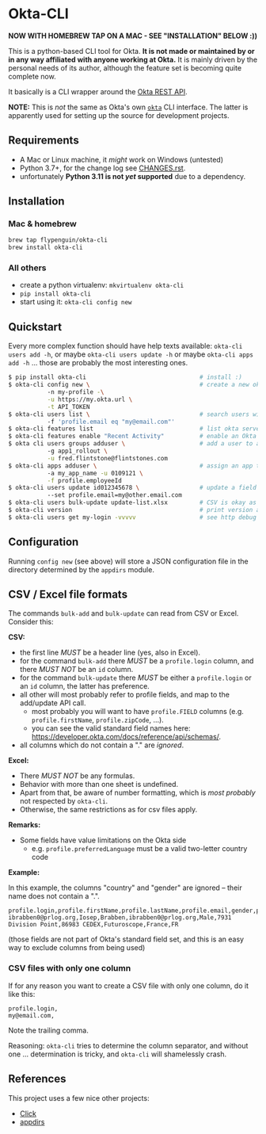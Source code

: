 # Okta-CLI

**NOW WITH HOMEBREW TAP ON A MAC - SEE "INSTALLATION" BELOW :))**

This is a python-based CLI tool for Okta.
**It is not made or maintained by or in any way affiliated with anyone working at Okta.**
It is mainly driven by the personal needs of its author, although the feature set is becoming quite complete now.

It basically is a CLI wrapper around the [Okta REST API](https://developer.okta.com/docs/reference/).

**NOTE:** This is _not_ the same as Okta's own [`okta`](https://cli.okta.com/) CLI interface.
The latter is apparently used for setting up the source for development projects.

## Requirements

- A Mac or Linux machine, it _might_ work on Windows (untested)
- Python 3.7+, for the change log see [CHANGES.rst](CHANGES.rst).
- unfortunately **Python 3.11 is not _yet_ supported** due to a dependency.

## Installation

### Mac & homebrew

```bash
brew tap flypenguin/okta-cli
brew install okta-cli
```

### All others

- create a python virtualenv: `mkvirtualenv okta-cli`
- `pip install okta-cli`
- start using it: `okta-cli config new`

## Quickstart

Every more complex function should have help texts available: `okta-cli users add -h`, or maybe `okta-cli users update -h` or maybe `okta-cli apps add -h` ... those are probably the most interesting ones.

```bash
$ pip install okta-cli                                # install :)
$ okta-cli config new \                               # create a new okta profile
           -n my-profile -\
           -u https://my.okta.url \
           -t API_TOKEN
$ okta-cli users list \                               # search users with a query
           -f 'profile.email eq "my@email.com"'
$ okta-cli features list                              # list okta server-side features
$ okta-cli features enable "Recent Activity"          # enable an Okta feature
$ okta cli users groups adduser \                     # add a user to a group
           -g app1_rollout \
           -u fred.flintstone@flintstones.com
$ okta-cli apps adduser \                             # assign an app to a user
           -a my_app_name -u 0109121 \
           -f profile.employeeId
$ okta-cli users update id012345678 \                 # update a field of a user record
           --set profile.email=my@other.email.com
$ okta-cli users bulk-update update-list.xlsx         # CSV is okay as well :)
$ okta-cli version                                    # print version and exit
$ okta-cli users get my-login -vvvvv                  # see http debug output
```

## Configuration

Running `config new` (see above) will store a JSON configuration file in the directory determined by the `appdirs` module.

## CSV / Excel file formats

The commands `bulk-add` and `bulk-update` can read from CSV or Excel. Consider this:

**CSV:**

* the first line _MUST_ be a header line (yes, also in Excel).
* for the command `bulk-add` there _MUST_ be a `profile.login` column, and there _MUST NOT_ be an `id` column.
* for the command `bulk-update` there _MUST_ be either a `profile.login` or an `id` column, the latter has preference.
* all other will most probably refer to profile fields, and map to the add/update API call.
  * most probably you will want to have `profile.FIELD` columns (e.g. `profile.firstName`, `profile.zipCode`, ...).
  * you can see the valid standard field names here: https://developer.okta.com/docs/reference/api/schemas/.
* all columns which do not contain a "." are _ignored_.

**Excel:**

* There _MUST NOT_ be any formulas.
* Behavior with more than one sheet is undefined.
* Apart from that, be aware of number formatting, which is _most probably_ not respected by `okta-cli`.
* Otherwise, the same restrictions as for csv files apply.

**Remarks:**

* Some fields have value limitations on the Okta side
  * e.g. `profile.preferredLanguage` must be a valid two-letter country code

**Example:**

In this example, the columns "country" and "gender" are ignored – their name does not contain a ".".

```csv
profile.login,profile.firstName,profile.lastName,profile.email,gender,profile.streetAddress,profile.zipCode,profile.city,country,profile.countryCode
ibrabben0@prlog.org,Iosep,Brabben,ibrabben0@prlog.org,Male,7931 Division Point,86983 CEDEX,Futuroscope,France,FR
```

(those fields are not part of Okta's standard field set, and this is an easy way to exclude columns from being used)

### CSV files with only one column

If for any reason you want to create a CSV file with only one column, do it like this:

```csv
profile.login,
my@email.com,
```

Note the trailing comma.

Reasoning: `okta-cli` tries to determine the column separator, and without one ... determination is tricky, and `okta-cli` will shamelessly crash.

## References

This project uses a few nice other projects:

- [Click](https://click.palletsprojects.com)
- [appdirs](https://pypi.org/project/appdirs/)
